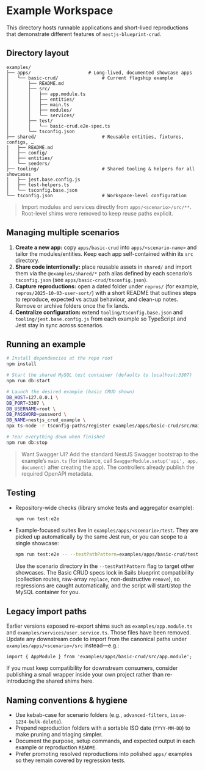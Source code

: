 # Example Workspace

This directory hosts runnable applications and short-lived reproductions that demonstrate different features of `nestjs-blueprint-crud`.

## Directory layout

```
examples/
├── apps/                     # Long-lived, documented showcase apps
│   └── basic-crud/                # Current flagship example
│       ├── README.md
│       ├── src/
│       │   ├── app.module.ts
│       │   ├── entities/
│       │   ├── main.ts
│       │   ├── modules/
│       │   └── services/
│       ├── test/
│       │   └── basic-crud.e2e-spec.ts
│       └── tsconfig.json
├── shared/                        # Reusable entities, fixtures, configs, …
│   ├── README.md
│   ├── config/
│   ├── entities/
│   └── seeders/
├── tooling/                       # Shared tooling & helpers for all showcases
│   ├── jest.base.config.js
│   ├── test-helpers.ts
│   └── tsconfig.base.json
└── tsconfig.json                  # Workspace-level configuration
```

> Import modules and services directly from `apps/<scenario>/src/**`. Root-level shims were removed to keep reuse paths explicit.

## Managing multiple scenarios

1. **Create a new app:** copy `apps/basic-crud` into `apps/<scenario-name>` and tailor the modules/entities. Keep each app self-contained within its `src` directory.
2. **Share code intentionally:** place reusable assets in `shared/` and import them via the `@examples/shared/*` path alias defined by each scenario’s `tsconfig.json` (see `apps/basic-crud/tsconfig.json`).
3. **Capture reproductions:** open a dated folder under `repros/` (for example, `repros/2025-10-03-user-sort/`) with a short README that outlines steps to reproduce, expected vs actual behaviour, and clean-up notes. Remove or archive folders once the fix lands.
4. **Centralize configuration:** extend `tooling/tsconfig.base.json` and `tooling/jest.base.config.js` from each example so TypeScript and Jest stay in sync across scenarios.

## Running an example

```bash
# Install dependencies at the repo root
npm install

# Start the shared MySQL test container (defaults to localhost:3307)
npm run db:start

# Launch the desired example (basic CRUD shown)
DB_HOST=127.0.0.1 \
DB_PORT=3307 \
DB_USERNAME=root \
DB_PASSWORD=password \
DB_NAME=nestjs_crud_example \
npx ts-node -r tsconfig-paths/register examples/apps/basic-crud/src/main.ts

# Tear everything down when finished
npm run db:stop
```

> Want Swagger UI? Add the standard NestJS Swagger bootstrap to the example’s `main.ts` (for instance, call `SwaggerModule.setup('api', app, document)` after creating the app). The controllers already publish the required OpenAPI metadata.

## Testing

- Repository-wide checks (library smoke tests and aggregator example):

  ```bash
  npm run test:e2e
  ```

- Example-focused suites live in `examples/apps/<scenario>/test`. They are picked up automatically by the same Jest run, or you can scope to a single showcase:

  ```bash
  npm run test:e2e -- --testPathPattern=examples/apps/basic-crud/test
  ```

  Use the scenario directory in the `--testPathPattern` flag to target other showcases.
  The Basic CRUD specs lock in Sails blueprint compatibility (collection routes, raw-array `replace`, non-destructive `remove`), so regressions are caught automatically, and the script will start/stop the MySQL container for you.

## Legacy import paths

Earlier versions exposed re-export shims such as `examples/app.module.ts` and `examples/services/user.service.ts`. Those files have been removed. Update any downstream code to import from the canonical paths under `examples/apps/<scenario>/src` instead—e.g.:

```
import { AppModule } from 'examples/apps/basic-crud/src/app.module';
```

If you must keep compatibility for downstream consumers, consider publishing a small wrapper inside your own project rather than re-introducing the shared shims here.

## Naming conventions & hygiene

- Use kebab-case for scenario folders (e.g., `advanced-filters`, `issue-1234-bulk-delete`).
- Prepend reproduction folders with a sortable ISO date (`YYYY-MM-DD`) to make pruning and triaging simpler.
- Document the purpose, setup commands, and expected output in each example or reproduction `README`.
- Prefer promoting resolved reproductions into polished `apps/` examples so they remain covered by regression tests.
